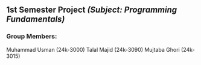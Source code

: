 ## 1st Semester Project _(Subject: Programming Fundamentals)_

### Group Members:
Muhammad Usman (24k-3000)
Talal Majid (24k-3090)
Mujtaba Ghori (24k-3015)
